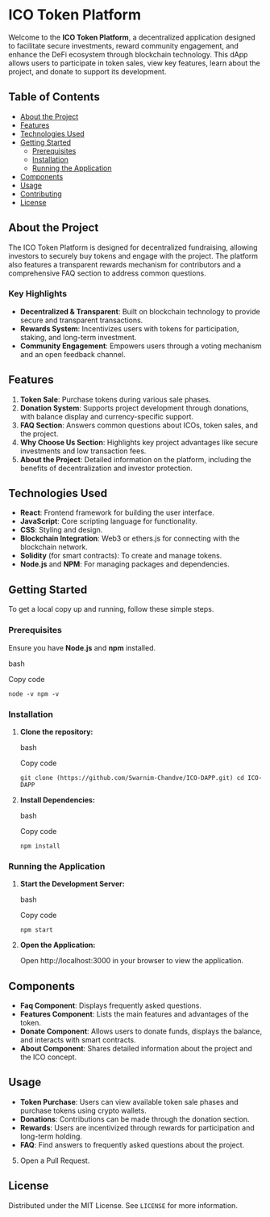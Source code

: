 ICO Token Platform
==================

Welcome to the **ICO Token Platform**, a decentralized application designed to facilitate secure investments, reward community engagement, and enhance the DeFi ecosystem through blockchain technology. This dApp allows users to participate in token sales, view key features, learn about the project, and donate to support its development.

Table of Contents
-----------------

-   [About the Project](#about-the-project)
-   [Features](#features)
-   [Technologies Used](#technologies-used)
-   [Getting Started](#getting-started)
    -   [Prerequisites](#prerequisites)
    -   [Installation](#installation)
    -   [Running the Application](#running-the-application)
-   [Components](#components)
-   [Usage](#usage)
-   [Contributing](#contributing)
-   [License](#license)

About the Project
-----------------

The ICO Token Platform is designed for decentralized fundraising, allowing investors to securely buy tokens and engage with the project. The platform also features a transparent rewards mechanism for contributors and a comprehensive FAQ section to address common questions.

### Key Highlights

-   **Decentralized & Transparent**: Built on blockchain technology to provide secure and transparent transactions.
-   **Rewards System**: Incentivizes users with tokens for participation, staking, and long-term investment.
-   **Community Engagement**: Empowers users through a voting mechanism and an open feedback channel.

Features
--------

1.  **Token Sale**: Purchase tokens during various sale phases.
2.  **Donation System**: Supports project development through donations, with balance display and currency-specific support.
3.  **FAQ Section**: Answers common questions about ICOs, token sales, and the project.
4.  **Why Choose Us Section**: Highlights key project advantages like secure investments and low transaction fees.
5.  **About the Project**: Detailed information on the platform, including the benefits of decentralization and investor protection.

Technologies Used
-----------------

-   **React**: Frontend framework for building the user interface.
-   **JavaScript**: Core scripting language for functionality.
-   **CSS**: Styling and design.
-   **Blockchain Integration**: Web3 or ethers.js for connecting with the blockchain network.
-   **Solidity** (for smart contracts): To create and manage tokens.
-   **Node.js** and **NPM**: For managing packages and dependencies.

Getting Started
---------------

To get a local copy up and running, follow these simple steps.

### Prerequisites

Ensure you have **Node.js** and **npm** installed.

bash

Copy code

`node -v
npm -v`

### Installation

1.  **Clone the repository:**

    bash

    Copy code

    `git clone (https://github.com/Swarnim-Chandve/ICO-DAPP.git)
    cd ICO-DAPP`

2.  **Install Dependencies:**

    bash

    Copy code

    `npm install`

### Running the Application

1.  **Start the Development Server:**

    bash

    Copy code

    `npm start`

2.  **Open the Application:**

    Open http://localhost:3000 in your browser to view the application.

Components
----------

-   **Faq Component**: Displays frequently asked questions.
-   **Features Component**: Lists the main features and advantages of the token.
-   **Donate Component**: Allows users to donate funds, displays the balance, and interacts with smart contracts.
-   **About Component**: Shares detailed information about the project and the ICO concept.

Usage
-----

-   **Token Purchase**: Users can view available token sale phases and purchase tokens using crypto wallets.
-   **Donations**: Contributions can be made through the donation section.
-   **Rewards**: Users are incentivized through rewards for participation and long-term holding.
-   **FAQ**: Find answers to frequently asked questions about the project.

5.  Open a Pull Request.

License
-------

Distributed under the MIT License. See `LICENSE` for more information.
